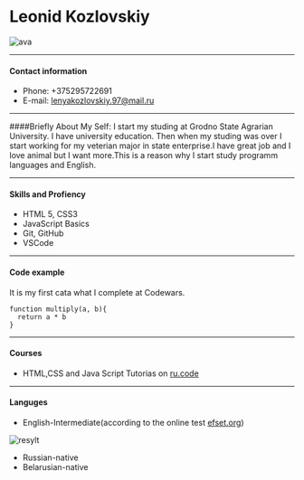# Leonid Kozlovskiy
![ava](/rsschool-cv/img/ava.jpg)

---
#### Contact information

* Phone: +375295722691
* E-mail: lenyakozlovskiy.97@mail.ru

---
####Briefly About My Self:
I start my studing at Grodno State Agrarian University. I have university education. Then when my studing was over I start working for my veterian major in state enterprise.I have great job and I love animal but I want more.This is a reason why I start study programm languages and English. 

---
#### Skills and Profiency
 * HTML 5, CSS3
 * JavaScript Basics
 * Git, GitHub
 * VSCode
 
---
 #### Code example
 It is my first cata what I complete at Codewars.
```
function multiply(a, b){
  return a * b
}
```
---
#### Courses
* HTML,CSS and Java Script Tutorias on [ru.code](https://ru.code-basics.com/languages)

---
#### Languges
* English-Intermediate(according to the online test [efset.org](https://www.efset.org/quick-check/))


![resylt](/rsschool-cv/img/Resylt.png)


* Russian-native
* Belarusian-native